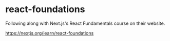 # react-foundations
Following along with Next.js's React Fundamentals course on their website.

https://nextjs.org/learn/react-foundations